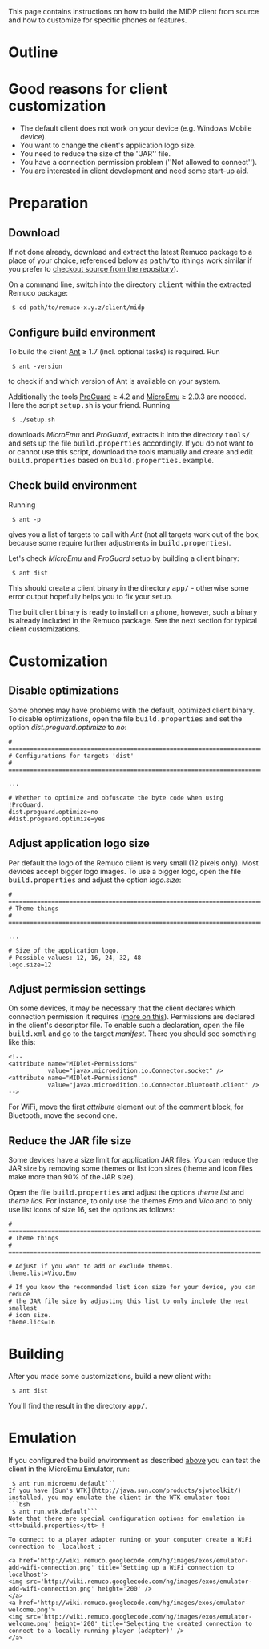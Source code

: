 This page contains instructions on how to build the MIDP client from source and how to customize for specific phones or features.

<h1>Outline</h1>


# Good reasons for client customization #
  * The default client does not work on your device (e.g. Windows Mobile device).
  * You want to change the client's application logo size.
  * You need to reduce the size of the ''JAR'' file.
  * You have a connection permission problem (''Not allowed to connect'').
  * You are interested in client development and need some start-up aid.

# Preparation #

## Download ##

If not done already, download and extract the latest Remuco package to a place of your choice, referenced below as <tt>path/to</tt> (things work similar if you prefer to [checkout source from the repository](BleedingEdge.md)).

On a command line, switch into the directory <tt>client</tt> within the extracted Remuco package:

```
 $ cd path/to/remuco-x.y.z/client/midp
```

## Configure build environment ##

To build the client [Ant](http://ant.apache.org/) ≥ 1.7 (incl. optional tasks) is required. Run
```
 $ ant -version
```
to check if and which version of Ant is available on your system.

Additionally the tools [ProGuard](http://proguard.sourceforge.net/) ≥ 4.2 and [MicroEmu](http://www.microemu.org/) ≥ 2.0.3 are needed. Here the script <tt>setup.sh</tt> is your friend. Running
```
 $ ./setup.sh
```
downloads _MicroEmu_ and _ProGuard_, extracts it into the directory <tt>tools/</tt> and sets up the file <tt>build.properties</tt> accordingly. If you do not want to or cannot use this script, download the tools manually and create and edit <tt>build.properties</tt> based on <tt>build.properties.example</tt>.

## Check build environment ##

Running
```
 $ ant -p
```
gives you a list of targets to call with _Ant_ (not all targets work out of the box, because some require further adjustments in <tt>build.properties</tt>).

Let's check _MicroEmu_ and _ProGuard_ setup by building a client binary:
```
 $ ant dist
```
This should create a client binary in the directory <tt>app/</tt> - otherwise some error output hopefully helps you to fix your setup.

The built client binary is ready to install on a phone, however, such a binary is already included in the Remuco package. See the next section for typical client customizations.

# Customization #

## Disable optimizations ##

Some phones may have problems with the default, optimized client binary. To disable optimizations, open the file <tt>build.properties</tt> and set the option _dist.proguard.optimize_ to _no_:

```
# =============================================================================
# Configurations for targets 'dist'
# =============================================================================

...

# Whether to optimize and obfuscate the byte code when using !ProGuard.
dist.proguard.optimize=no
#dist.proguard.optimize=yes
```

## Adjust application logo size ##

Per default the logo of the Remuco client is very small (12 pixels only). Most devices accept bigger logo images. To use a bigger logo, open the file <tt>build.properties</tt> and adjust the option _logo.size_:

```
# =============================================================================
# Theme things
# =============================================================================

...

# Size of the application logo.
# Possible values: 12, 16, 24, 32, 48
logo.size=12
```

## Adjust permission settings ##

On some devices, it may be necessary that the client declares which connection permission it requires ([more on this](JavaMeApiPermissions.md)). Permissions are declared in the client's descriptor file. To enable such a declaration, open the file <tt>build.xml</tt> and go to the target _manifest_. There you should see something like this:

```
<!--
<attribute name="MIDlet-Permissions"
           value="javax.microedition.io.Connector.socket" />
<attribute name="MIDlet-Permissions"
           value="javax.microedition.io.Connector.bluetooth.client" />
-->
```

For WiFi, move the first _attribute_ element out of the comment block, for Bluetooth, move the second one.

## Reduce the JAR file size ##

Some devices have a size limit for application JAR files. You can reduce the JAR size by removing some themes or list icon sizes (theme and icon files make more than 90% of the JAR size).

Open the file <tt>build.properties</tt> and adjust the options _theme.list_ and _theme.lics_. For instance, to only use the themes _Emo_ and _Vico_ and to only use list icons of size 16, set the options as follows:

```
# =============================================================================
# Theme things
# =============================================================================

# Adjust if you want to add or exclude themes.
theme.list=Vico,Emo

# If you know the recommended list icon size for your device, you can reduce
# the JAR file size by adjusting this list to only include the next smallest
# icon size.
theme.lics=16
```

# Building #

After you made some customizations, build a new client with:
```
 $ ant dist
```
You'll find the result in the directory <tt>app/</tt>.

# Emulation #

If you configured the build environment as described [above](#Preparation.md) you can test the client in the MicroEmu Emulator, run:
```bsh
 $ ant run.microemu.default```
If you have [Sun's WTK](http://java.sun.com/products/sjwtoolkit/) installed, you may emulate the client in the WTK emulator too:
```bsh
 $ ant run.wtk.default```
Note that there are special configuration options for emulation in <tt>build.properties</tt> !

To connect to a player adapter runing on your computer create a WiFi connection to _localhost_:

<a href='http://wiki.remuco.googlecode.com/hg/images/exos/emulator-add-wifi-connection.png' title='Setting up a WiFi connection to localhost'>
<img src='http://wiki.remuco.googlecode.com/hg/images/exos/emulator-add-wifi-connection.png' height='200' />
</a>
<a href='http://wiki.remuco.googlecode.com/hg/images/exos/emulator-welcome.png'>
<img src='http://wiki.remuco.googlecode.com/hg/images/exos/emulator-welcome.png' height='200' title='Selecting the created connection to connect to a locally running player (adapter)' />
</a>